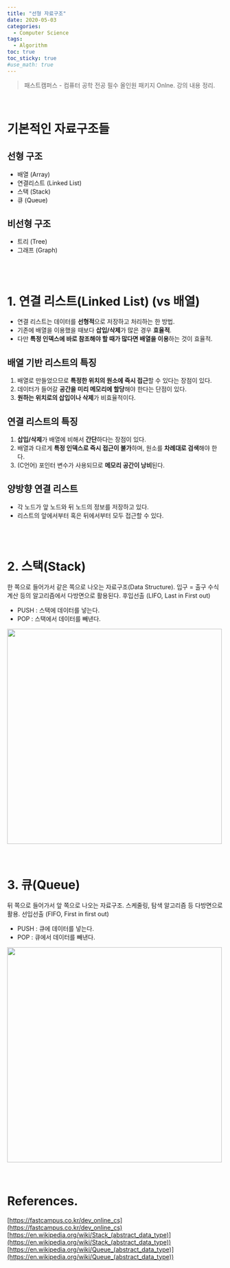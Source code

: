 ```yaml
---
title: "선형 자료구조"
date: 2020-05-03
categories:
  - Computer Science
tags:
  - Algorithm
toc: true
toc_sticky: true
#use_math: true
---
```

> 패스트캠퍼스 - 컴퓨터 공학 전공 필수 올인원 패키지 Onlne. 강의 내용 정리.

<br>

# 기본적인 자료구조들

## 선형 구조

- 배열 (Array)
- 연결리스트 (Linked List)
- 스택 (Stack)
- 큐 (Queue)

## 비선형 구조

- 트리 (Tree)
- 그래프 (Graph)

<br>
<br>

# 1. 연결 리스트(Linked List) (vs 배열)

- 연결 리스트는 데이터를 **선형적**으로 저장하고 처리하는 한 방법.
- 기존에 배열을 이용했을 때보다 **삽입/삭제**가 많은 경우 **효율적**.
- 다만 **특정 인덱스에 바로 참조해야 할 때가 많다면 배열을 이용**하는 것이 효율적.

## 배열 기반 리스트의 특징

1. 배열로 만들었으므로 **특정한 위치의 원소에 즉시 접근**할 수 있다는 장점이 있다.
2. 데이터가 들어갈 **공간을 미리 메모리에 할당**해야 한다는 단점이 있다.
3. **원하는 위치로의 삽입이나 삭제**가 비효율적이다.

## 연결 리스트의 특징

1. **삽입/삭제**가 배열에 비해서 **간단**하다는 장점이 있다.
2. 배열과 다르게 **특정 인덱스로 즉시 접근이 불가**하며, 원소를 **차례대로 검색**해야 한다.
3. (C언어) 포인터 변수가 사용되므로 **메모리 공간이 낭비**된다.

## 양방향 연결 리스트

- 각 노드가 앞 노드와 뒤 노드의 정보를 저장하고 있다.
- 리스트의 앞에서부터 혹은 뒤에서부터 모두 접근할 수 있다.

<br>
<br>

# 2. 스택(Stack)

한 쪽으로 들어가서 같은 쪽으로 나오는 자료구조(Data Structure).
입구 = 출구
수식 계산 등의 알고리즘에서 다방면으로 활용된다.
후입선출 (LIFO, Last in First out)

- PUSH : 스택에 데이터를 넣는다.  
- POP : 스택에서 데이터를 빼낸다.

<a href="https://en.wikipedia.org/wiki/Stack_(abstract_data_type)" target="_blank">
  <img src="{{ site.url }}{{ site.baseurl }}/assets/images/2020/0503/200503_01.svg" width="500"/><br>
</a>

<br>
<br>

# 3. 큐(Queue)

뒤 쪽으로 들어가서 앞 쪽으로 나오는 자료구조.
스케줄링, 탐색 알고리즘 등 다방면으로 활용.
선입선출 (FIFO, First in first out)

- PUSH : 큐에 데이터를 넣는다.
- POP : 큐에서 데이터를 빼낸다.

<a href="https://en.wikipedia.org/wiki/Queue_(abstract_data_type)" target="_blank">
  <img src="{{ site.url }}{{ site.baseurl }}/assets/images/2020/0503/200503_02.svg" width="500"/><br>
</a>

<br>
<br>

# References.
[https://fastcampus.co.kr/dev_online_cs](https://fastcampus.co.kr/dev_online_cs)  
[https://en.wikipedia.org/wiki/Stack_(abstract_data_type)](https://en.wikipedia.org/wiki/Stack_(abstract_data_type))  
[https://en.wikipedia.org/wiki/Queue_(abstract_data_type)](https://en.wikipedia.org/wiki/Queue_(abstract_data_type))  